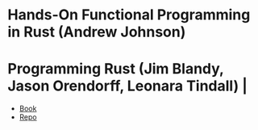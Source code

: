 # Hands-On Functional Programming in Rust (Andrew Johnson)

# Programming Rust (Jim Blandy, Jason Orendorff, Leonara Tindall) |

- [Book](https://www.oreilly.com/library/view/programming-rust-2nd/9781492052586/)
- [Repo](https://github.com/ProgrammingRust)
